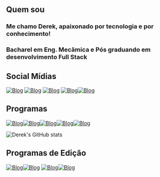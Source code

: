 ## Quem sou
### Me chamo Derek, apaixonado por tecnologia e por conhecimento!

### Bacharel em Eng. Mecâmica e Pós graduando em desenvolvimento Full Stack

## Social Mídias
[![Blog](https://img.shields.io/badge/YouTube-FF0000?style=for-the-badge&logo=youtube&logoColor=white)](https://www.instagram.com/izipixx/) [![Blog](https://img.shields.io/badge/Instagram-E4405F?style=for-the-badge&logo=instagram&logoColor=white)](https://www.instagram.com/izipixx/) 
[![Blog](https://img.shields.io/badge/Windows-0078D6?style=for-the-badge&logo=windows&logoColor=white)](https://www.instagram.com/izipixx/) [![Blog](https://img.shields.io/badge/Twitch-9146FF?style=for-the-badge&logo=twitch&logoColor=white)](https://www.instagram.com/izipixx/)[![Blog](https://img.shields.io/badge/Microsoft_Outlook-0078D4?style=for-the-badge&logo=microsoft-outlook&logoColor=white)](derekjorge@live.com)

## Programas
[![Blog](https://img.shields.io/badge/CSS3-1572B6?style=for-the-badge&logo=css3&logoColor=white)](derekjorge@live.com)[![Blog](https://img.shields.io/badge/HTML5-E34F26?style=for-the-badge&logo=html5&logoColor=white)](derekjorge@live.com)[![Blog](https://img.shields.io/badge/JavaScript-F7DF1E?style=for-the-badge&logo=javascript&logoColor=black)](derekjorge@live.com)[![Blog](https://img.shields.io/badge/C%23-239120?style=for-the-badge&logo=c-sharp&logoColor=white)](derekjorge@live.com)[![Blog](	https://img.shields.io/badge/MySQL-00000F?style=for-the-badge&logo=mysql&logoColor=white)](derekjorge@live.com)

![Derek's GitHub stats](https://github-readme-stats.vercel.app/api?username=derekjorge&show_icons=true&theme=tokyonight)
## Programas de Edição 

[![Blog](https://aleen42.github.io/badges/src/illustrator.svg)](derekjorge@live.com)[![Blog](https://aleen42.github.io/badges/src/photoshop.svg)](derekjorge@live.com)
[![Blog](https://aleen42.github.io/badges/src/after_effects.svg)](derekjorge@live.com)[![Blog](https://aleen42.github.io/badges/src/premiere.svg)](derekjorge@live.com)
